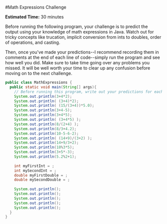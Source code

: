 #Math Expressions Challenge

**Estimated Time:** 30 minutes

Before running the following program, your challenge is to predict the output using your knowledge of math expressions in Java. Watch out for tricky concepts like trucation, implicit conversion from ints to doubles, order of operations, and casting.

Then, once you've made your predictions--I recommend recording them in comments at the end of each line of code--simply run the program and see how well you did. Make sure to take time going over any problems you missed. It will be well worth your time to clear up any confusion before moving on to the next challenge.

```java
public class MathExpressions {
  public static void main(String[] args){
    // Before running this program, write out your predictions for each expression.
    System.out.println(3+4*2);
    System.out.println( (3+4)*2);
    System.out.println( (15/(3+4))*5.0);
    System.out.println(3+4-5);
    System.out.println(3+4*5);
    System.out.println( (3+4*5) );
    System.out.println(8/(2+4) );
    System.out.println(8/3+4.2);
    System.out.println(10-5-6-2);
    System.out.println( (14+9)/(3+2) );
    System.out.println(14+9/3+2);
    System.out.println(18%3*5);
    System.out.println(3+5*-3);
    System.out.println(5.2%2+1);
    
    int myFirstInt = ;
    int mySecondInt = ;
    double myFirstDouble = ;
    double mySecondDouble = ;
    
    System.out.println();
    System.out.println();
    System.out.println();
    System.out.println();
    System.out.println();
  }
}
```
